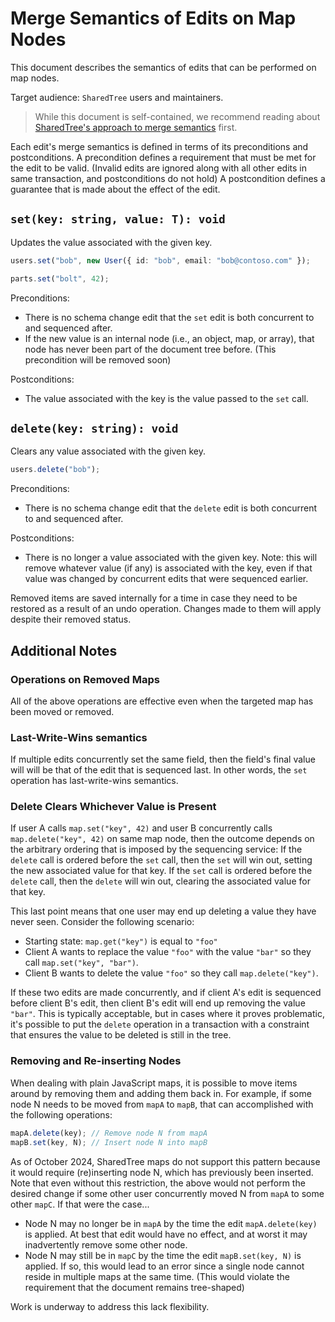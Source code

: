 # Merge Semantics of Edits on Map Nodes

This document describes the semantics of edits that can be performed on map nodes.

Target audience: `SharedTree` users and maintainers.

> While this document is self-contained, we recommend reading about [SharedTree's approach to merge semantics](merge-semantics) first.

Each edit's merge semantics is defined in terms of its preconditions and postconditions.
A precondition defines a requirement that must be met for the edit to be valid.
(Invalid edits are ignored along with all other edits in same transaction, and postconditions do not hold)
A postcondition defines a guarantee that is made about the effect of the edit.

## `set(key: string, value: T): void`

Updates the value associated with the given key.

```typescript
users.set("bob", new User({ id: "bob", email: "bob@contoso.com" });
```

```typescript
parts.set("bolt", 42);
```

Preconditions:
* There is no schema change edit that the `set` edit is both concurrent to and sequenced after.
* If the new value is an internal node (i.e., an object, map, or array), that node has never been part of the document tree before.
  (This precondition will be removed soon)

Postconditions:
* The value associated with the key is the value passed to the `set` call.

## `delete(key: string): void`

Clears any value associated with the given key.

```typescript
users.delete("bob");
```

Preconditions:
* There is no schema change edit that the `delete` edit is both concurrent to and sequenced after.

Postconditions:
* There is no longer a value associated with the given key.
  Note: this will remove whatever value (if any) is associated with the key,
  even if that value was changed by concurrent edits that were sequenced earlier.

Removed items are saved internally for a time in case they need to be restored as a result of an undo operation.
Changes made to them will apply despite their removed status.

## Additional Notes

### Operations on Removed Maps

All of the above operations are effective even when the targeted map has been moved or removed.

### Last-Write-Wins semantics

If multiple edits concurrently set the same field, then the field's final value will will be that of the edit that is sequenced last.
In other words, the `set` operation has last-write-wins semantics.

### Delete Clears Whichever Value is Present

If user A calls `map.set("key", 42)` and user B concurrently calls `map.delete("key", 42)` on same map node,
then the outcome depends on the arbitrary ordering that is imposed by the sequencing service:
If the `delete` call is ordered before the `set` call, then the `set` will win out, setting the new associated value for that key.
If the `set` call is ordered before the `delete` call, then the `delete` will win out, clearing the associated value for that key.

This last point means that one user may end up deleting a value they have never seen.
Consider the following scenario:
* Starting state: `map.get("key")` is equal to `"foo"`
* Client A wants to replace the value `"foo"` with the value `"bar"` so they call `map.set("key", "bar")`.
* Client B wants to delete the value `"foo"` so they call `map.delete("key")`.

If these two edits are made concurrently,
and if client A's edit is sequenced before client B's edit,
then client B's edit will end up removing the value `"bar"`.
This is typically acceptable, but in cases where it proves problematic,
it's possible to put the `delete` operation in a transaction with a constraint that ensures the value to be deleted is still in the tree.

### Removing and Re-inserting Nodes

When dealing with plain JavaScript maps,
it is possible to move items around by removing them and adding them back in.
For example, if some node N needs to be moved from `mapA` to `mapB`,
that can accomplished with the following operations:
```typescript
mapA.delete(key); // Remove node N from mapA
mapB.set(key, N); // Insert node N into mapB
```

As of October 2024, SharedTree maps do not support this pattern because it would require (re)inserting node N, which has previously been inserted.
Note that even without this restriction, the above would not perform the desired change if some other user concurrently moved N from `mapA` to some other `mapC`.
If that were the case...
* Node N may no longer be in `mapA` by the time the edit `mapA.delete(key)` is applied.
  At best that edit would have no effect, and at worst it may inadvertently remove some other node.
* Node N may still be in `mapC` by the time the edit `mapB.set(key, N)` is applied.
  If so, this would lead to an error since a single node cannot reside in multiple maps at the same time.
  (This would violate the requirement that the document remains tree-shaped)

Work is underway to address this lack flexibility.